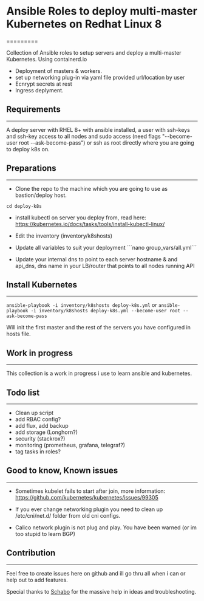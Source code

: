 # Ansible Roles to deploy multi-master Kubernetes on Redhat Linux 8
=========

Collection of Ansible roles to setup servers and deploy a multi-master Kubernetes. Using containerd.io

- Deployment of masters & workers.
- set up networking plug-in via yaml file provided url/location by user
- Ecnrypt secrets at rest
- Ingress deplyment.

## Requirements
------------

A deploy server with RHEL 8+ with ansible installed, a user with ssh-keys and ssh-key access to all nodes and sudo access (need flags "--become-user root --ask-become-pass") or ssh as root directly where you are going to deploy k8s on.

## Preparations
--------------

- Clone the repo to the machine which you are going to use as bastion/deploy host.

```git clone deploy-k8s CHANGE URL!
cd deploy-k8s
```

- install kubectl on server you deploy from, read here: https://kubernetes.io/docs/tasks/tools/install-kubectl-linux/

- Edit the inventory (inventory/k8shosts)

- Update all variables to suit your deployment
´´´nano group_vars/all.yml´´´

- Update your internal dns to point to each server hostname & and api_dns, dns name in your LB/router that points to all nodes running API

## Install Kubernetes
------------

`ansible-playbook -i inventory/k8shosts deploy-k8s.yml`
or
`ansible-playbook -i inventory/k8shosts deploy-k8s.yml --become-user root --ask-become-pass`

Will init the first master and the rest of the servers you have configured in hosts file.

## Work in progress
----------------

This collection is a work in progress i use to learn ansible and kubernetes.

## Todo list
----------------

- Clean up script
- add RBAC config?
- add flux, add backup
- add storage (Longhorn?)
- security (stackrox?)
- monitoring (prometheus, grafana, telegraf?)
- tag tasks in roles?

## Good to know, Known issues
----------------

- Sometimes kubelet fails to start after join, more information:
https://github.com/kubernetes/kubernetes/issues/99305

- If you ever change networking plugin you need to clean up /etc/cni/net.d/ folder from old cni configs.

- Calico network plugin is not plug and play. You have been warned (or im too stupid to learn BGP)

## Contribution
------------------

Feel free to create issues here on github and ill go thru all when i can or help out to add features.

Special thanks to [Schabo](https://github.com/Schabo) for the massive help in ideas and troubleshooting.
